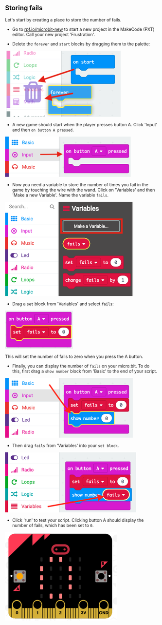 ## Storing fails

Let's start by creating a place to store the number of fails.

+ Go to <a href="https://rpf.io/microbit-new" target="_blank">rpf.io/microbit-new</a> to start a new project in the MakeCode (PXT) editor. Call your new project 'Frustration'.

+ Delete the `forever` and `start` blocks by dragging them to the palette:

![צילום מסך](images/frustration-bin.png)

+ A new game should start when the player presses button A. Click 'Input' and then `on button A pressed`.

![צילום מסך](images/frustration-onPressA.png)

+ Now you need a variable to store the number of times you fail in the game by touching the wire with the wand. Click on 'Variables' and then 'Make a new Variable'. Name the variable `fails`.

![צילום מסך](images/frustration-variable.png)

+ Drag a `set` block from 'Variables' and select `fails`:

![צילום מסך](images/frustration-fails.png)

This will set the number of fails to zero when you press the A button.

+ Finally, you can display the number of `fails` on your micro:bit. To do this, first drag a `show number` block from 'Basic' to the end of your script.

![צילום מסך](images/frustration-show.png)

+ Then drag `fails` from 'Variables' into your `set block`.

![צילום מסך](images/frustration-show-fails.png)

+ Click 'run' to test your script. Clicking button A should display the number of fails, which has been set to `0`.

![צילום מסך](images/frustration-fails-test.png)